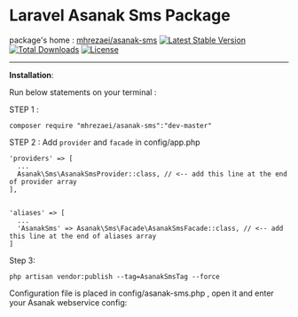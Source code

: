 # Laravel Asanak Sms Package
package's home : [mhrezaei/asanak-sms](https://github.com/mhrezaei/AsanakSms/) 
[![Latest Stable Version](https://poser.pugx.org/mhrezaei/asanak-sms/v/stable)](https://packagist.org/packages/mhrezaei/AsanakSms)
[![Total Downloads](https://poser.pugx.org/mhrezaei/asanak-sms/downloads)](https://packagist.org/packages/mhrezaei/AsanakSms)
[![License](https://poser.pugx.org/mhrezaei/asanak-sms/license)](https://packagist.org/packages/mhrezaei/AsanakSms)


----------


**Installation**:

Run below statements on your terminal :

STEP 1 : 

    composer require "mhrezaei/asanak-sms":"dev-master"
    
STEP 2 : Add `provider` and `facade` in config/app.php

    'providers' => [
      ...
      Asanak\Sms\AsanakSmsProvider::class, // <-- add this line at the end of provider array
    ],


    'aliases' => [
      ...
      'AsanakSms' => Asanak\Sms\Facade\AsanakSmsFacade::class, // <-- add this line at the end of aliases array
    ]

Step 3:  

    php artisan vendor:publish --tag=AsanakSmsTag --force

Configuration file is placed in config/asanak-sms.php , open it and enter your Asanak webservice config:
